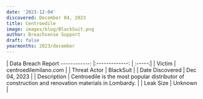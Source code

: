 ```yaml
---
date: '2023-12-04'
discovered: December 04, 2023
title: Centroedile
image: images/blog/BlackSuit.png
author: Breachsense Support
draft: false
yearmonths: 2023/december
---
```



| Data Breach Report
------------:     |:-------------:    | :-----:|
| Victim      | centroedilemilano.com      | 
| Threat Actor      | BlackSuit      | 
| Date Discovered      | Dec 04, 2023      | 
| Description      | Centroedile is the most popular distributor of construction and renovation materials in Lombardy.      | 
| Leak Size      | Unknown      | 

